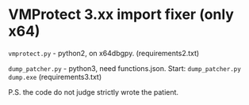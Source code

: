 # VMProtect 3.xx import fixer (only x64)
`vmprotect.py` - python2, on x64dbgpy. (requirements2.txt)

`dump_patcher.py` - python3, need functions.json. Start: ```dump_patcher.py dump.exe``` (requirements3.txt)

P.S. the code do not judge strictly wrote the patient.

